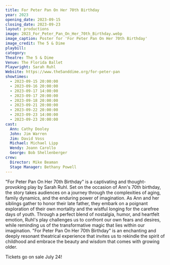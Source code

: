 ```yaml
---
title: For Peter Pan On Her 70th Birthday
year: 2023
opening_date: 2023-09-15
closing_date: 2023-09-23
layout: productions
image: 2023_For_Peter_Pan_On_Her_70th_Birthday.webp
image_caption: Poster for 'For Peter Pan On Her 70th Birthday'
image_credit: The 5 & Dime
playbill: 
category: 
Theatre: The 5 & Dime
Venue: The Florida Ballet
Playwright: Sarah Ruhl
Website: https://www.the5anddime.org/for-peter-pan
showtimes:
  - 2023-09-15 20:00:00
  - 2023-09-16 20:00:00
  - 2023-09-17 14:00:00
  - 2023-09-17 20:00:00
  - 2023-09-18 20:00:00
  - 2023-09-21 20:00:00
  - 2023-09-22 20:00:00
  - 2023-09-23 14:00:00
  - 2023-09-23 20:00:00
cast:
  Ann: Cathy Dooley
  John: Jim Warren
  Jim: David Voss
  Michael: Michael Lipp
  Wendy: Joann Carollo
  George: Bob Shellenberger
crew:
  Director: Mike Beaman
  Stage Manager: Bethany Powell
---
```

"For Peter Pan On Her 70th Birthday" is a captivating and thought-provoking play by Sarah Ruhl. Set on the occasion of Ann's 70th birthday, the story takes audiences on a journey through the complexities of aging, family dynamics, and the enduring power of imagination. As Ann and her siblings gather to honor their late father, they embark on a poignant exploration of their own mortality and the wistful longing for the carefree days of youth. Through a perfect blend of nostalgia, humor, and heartfelt emotion, Ruhl's play challenges us to confront our own fears and desires, while reminding us of the transformative magic that lies within our imagination. "For Peter Pan On Her 70th Birthday" is an enchanting and deeply resonant theatrical experience that invites us to rekindle the spirit of childhood and embrace the beauty and wisdom that comes with growing older.

Tickets go on sale July 24!

